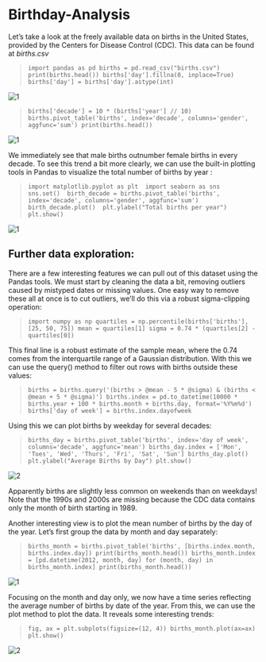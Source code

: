 # Birthday-Analysis

Let’s take a look at the freely available data on births in the United States, provided by the Centers for Disease Control (CDC). This data can be found at  *births.csv*

> `import pandas as pd
births = pd.read_csv("births.csv") 
print(births.head()) births['day'].fillna(0, inplace=True) 
births['day'] = births['day'].astype(int)`

![1](https://user-images.githubusercontent.com/40710717/120894734-cecf6300-c63b-11eb-9d39-29a3b3fad2db.JPG)


> `births['decade'] = 10 * (births['year'] // 10)
births.pivot_table('births', index='decade', columns='gender', aggfunc='sum')
print(births.head())`

![1](https://user-images.githubusercontent.com/40710717/120894902-86fd0b80-c63c-11eb-8cdb-9cdfb97090a6.JPG)


We immediately see that male births outnumber female births in every decade. To see this trend a bit more clearly, we can use the built-in plotting tools in Pandas to visualize the total number of births by year :

> `import matplotlib.pyplot as plt 
import seaborn as sns 
sns.set() 
birth_decade = births.pivot_table('births', index='decade', columns='gender', aggfunc='sum') 
birth_decade.plot() 
plt.ylabel("Total births per year") 
plt.show()`

![1](https://user-images.githubusercontent.com/40710717/120894996-df340d80-c63c-11eb-9e86-b15e59008783.JPG)


## Further data exploration:

There are a few interesting features we can pull out of this dataset using the Pandas tools. We must start by cleaning the data a bit, removing outliers caused by mistyped dates or missing values. One easy way to remove these all at once is to cut outliers, we’ll do this via a robust sigma-clipping operation:

>  `import numpy as np
quartiles = np.percentile(births['births'], [25, 50, 75])
mean = quartiles[1]
sigma = 0.74 * (quartiles[2] - quartiles[0]) `

This final line is a robust estimate of the sample mean, where the 0.74 comes from the interquartile range of a Gaussian distribution. With this we can use the query() method to filter out rows with births outside these values:

> `births = births.query('(births > @mean - 5 * @sigma) & (births < @mean + 5 * @sigma)')
births.index = pd.to_datetime(10000 * births.year + 100 * births.month + births.day,
                              format='%Y%m%d')
births['day of week'] = births.index.dayofweek`

Using this we can plot births by weekday for several decades:
> `births_day = births.pivot_table('births', index='day of week',
                                columns='decade', aggfunc='mean')
births_day.index = ['Mon', 'Tues', 'Wed', 'Thurs', 'Fri', 'Sat', 'Sun']
births_day.plot()
plt.ylabel("Average Births by Day")
plt.show()`

![2](https://user-images.githubusercontent.com/40710717/120895259-f9222000-c63d-11eb-96ff-1ff78c17c7db.JPG)

Apparently births are slightly less common on weekends than on weekdays! Note that the 1990s and 2000s are missing because the CDC data contains only the month of birth starting in 1989.

Another interesting view is to plot the mean number of births by the day of the year. Let’s first group the data by month and day separately:

>`births_month = births.pivot_table('births', [births.index.month, births.index.day])
print(births_month.head())
births_month.index = [pd.datetime(2012, month, day)
                      for (month, day) in births_month.index]
print(births_month.head())`

![1](https://user-images.githubusercontent.com/40710717/120895392-8feedc80-c63e-11eb-95fc-977c0c80dc91.JPG)

Focusing on the month and day only, we now have a time series reflecting the average number of births by date of the year. From this, we can use the plot method to plot the data. It reveals some interesting trends:
>`fig, ax = plt.subplots(figsize=(12, 4))
births_month.plot(ax=ax)
plt.show()`

![2](https://user-images.githubusercontent.com/40710717/120895504-04298000-c63f-11eb-9c7f-b7deb54425be.JPG)
